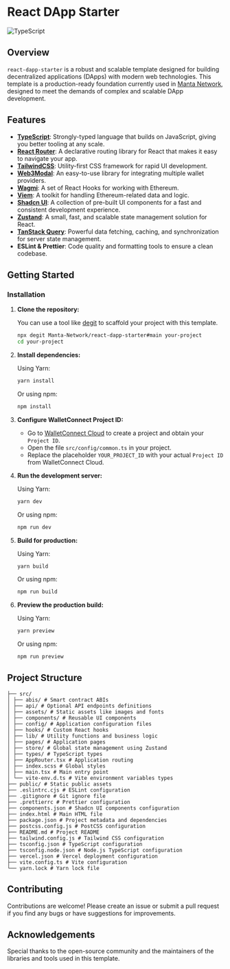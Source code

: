# React DApp Starter

![TypeScript](https://img.shields.io/badge/language-typescript-%233178c6.svg)

## Overview

`react-dapp-starter` is a robust and scalable template designed for building decentralized applications (DApps) with modern web technologies. This template is a production-ready foundation currently used in [Manta Network](https://manta.network/), designed to meet the demands of complex and scalable DApp development.

## Features

- **[TypeScript](https://www.typescriptlang.org/)**: Strongly-typed language that builds on JavaScript, giving you better tooling at any scale.
- **[React Router](https://reactrouter.com/)**: A declarative routing library for React that makes it easy to navigate your app.
- **[TailwindCSS](https://tailwindcss.com/)**: Utility-first CSS framework for rapid UI development.
- **[Web3Modal](https://docs.walletconnect.com/appkit/react/core/installation)**: An easy-to-use library for integrating multiple wallet providers.
- **[Wagmi](https://wagmi.sh/)**: A set of React Hooks for working with Ethereum.
- **[Viem](https://viem.sh/)**: A toolkit for handling Ethereum-related data and logic.
- **[Shadcn UI](https://ui.shadcn.com/)**: A collection of pre-built UI components for a fast and consistent development experience.
- **[Zustand](https://github.com/pmndrs/zustand)**: A small, fast, and scalable state management solution for React.
- **[TanStack Query](https://tanstack.com/query/latest/docs/framework/react/overview)**: Powerful data fetching, caching, and synchronization for server state management.
- **ESLint & Prettier**: Code quality and formatting tools to ensure a clean codebase.

## Getting Started

### Installation

1. **Clone the repository:**

   You can use a tool like [degit](https://github.com/Rich-Harris/degit) to scaffold your project with this template.

   ```bash
   npx degit Manta-Network/react-dapp-starter#main your-project
   cd your-project
   ```

2. **Install dependencies:**

   Using Yarn:

   ```bash
   yarn install
   ```

   Or using npm:

   ```bash
   npm install
   ```

3. **Configure WalletConnect Project ID:**

   - Go to [WalletConnect Cloud](https://cloud.walletconnect.com) to create a project and obtain your `Project ID`.
   - Open the file `src/config/common.ts` in your project.
   - Replace the placeholder `YOUR_PROJECT_ID` with your actual `Project ID` from WalletConnect Cloud.

4. **Run the development server:**

   Using Yarn:

   ```bash
   yarn dev
   ```

   Or using npm:

   ```bash
   npm run dev
   ```

5. **Build for production:**

   Using Yarn:

   ```bash
   yarn build
   ```

   Or using npm:

   ```bash
   npm run build
   ```

6. **Preview the production build:**

   Using Yarn:

   ```bash
   yarn preview
   ```

   Or using npm:

   ```bash
   npm run preview
   ```

## Project Structure

```plaintext
├── src/
│ ├── abis/ # Smart contract ABIs
│ ├── api/ # Optional API endpoints definitions
│ ├── assets/ # Static assets like images and fonts
│ ├── components/ # Reusable UI components
│ ├── config/ # Application configuration files
│ ├── hooks/ # Custom React hooks
│ ├── lib/ # Utility functions and business logic
│ ├── pages/ # Application pages
│ ├── store/ # Global state management using Zustand
│ ├── types/ # TypeScript types
│ ├── AppRouter.tsx # Application routing
│ ├── index.scss # Global styles
│ ├── main.tsx # Main entry point
│ └── vite-env.d.ts # Vite environment variables types
├── public/ # Static public assets
├── .eslintrc.cjs # ESLint configuration
├── .gitignore # Git ignore file
├── .prettierrc # Prettier configuration
├── components.json # Shadcn UI components configuration
├── index.html # Main HTML file
├── package.json # Project metadata and dependencies
├── postcss.config.js # PostCSS configuration
├── README.md # Project README
├── tailwind.config.js # Tailwind CSS configuration
├── tsconfig.json # TypeScript configuration
├── tsconfig.node.json # Node.js TypeScript configuration
├── vercel.json # Vercel deployment configuration
├── vite.config.ts # Vite configuration
└── yarn.lock # Yarn lock file
```

## Contributing

Contributions are welcome! Please create an issue or submit a pull request if you find any bugs or have suggestions for improvements.

## Acknowledgements

Special thanks to the open-source community and the maintainers of the libraries and tools used in this template.
